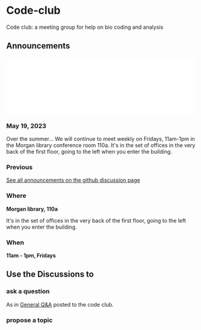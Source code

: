 # Code-club
Code club: a meeting group for help on bio coding and analysis

## Announcements

<iframe style="width: 100%; border: 0px;" src="//eexhqlcs37sd5tlpzqnfklgm5a0ahdpu.lambda-url.us-west-2.on.aws/"></iframe>

### May 19, 2023

Over the summer... 
We will continue to meet weekly on Fridays, 11am-1pm in the Morgan library conference room 110a. It's in the set of offices in the very back of the first floor, going to the left when you enter the building. 

### Previous 

[See all announcements on the github discussion page](https://github.com/Colorado-State-University-CMB/Code-club/discussions/categories/announcements?discussions_q=is%3Aopen+category%3AAnnouncements+sort%3Adate_created) 

### Where

**Morgan library, 110a**

It's in the set of offices in the very back of the first floor, going to the left when you enter the building. 

### When

**11am - 1pm, Fridays**

## Use the Discussions to

### ask a question

As in [General Q&A](https://github.com/Colorado-State-University-CMB/Code-club/discussions/categories/q-a) posted to the code club.

### propose a topic



